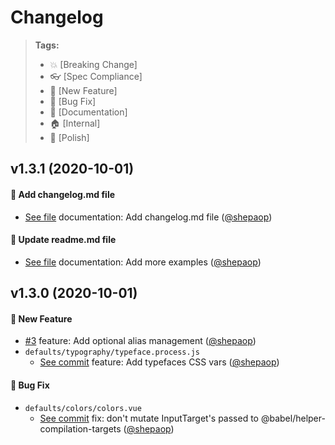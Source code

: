 # Changelog

> **Tags:**
> - :boom:       [Breaking Change]
> - :eyeglasses: [Spec Compliance]
> - :rocket:     [New Feature]
> - :bug:        [Bug Fix]
> - :memo:       [Documentation]
> - :house:      [Internal]
> - :nail_care:  [Polish]

## v1.3.1 (2020-10-01)

#### :memo: Add changelog.md file
- [See file](https://github.com/atomic-framework-project/design-system/blob/master/CHANGELOG.md) documentation: Add changelog.md file ([@shepaop](https://github.com/shepaop))

#### :memo: Update readme.md file
- [See file](https://github.com/atomic-framework-project/design-system/blob/master/README.md) documentation: Add more examples ([@shepaop](https://github.com/shepaop))

## v1.3.0 (2020-10-01)

#### :rocket: New Feature
- [#3](https://github.com/atomic-framework-project/design-system/pull/3) feature: Add optional alias management ([@shepaop](https://github.com/shepaop))
- `defaults/typography/typeface.process.js`
  - [See commit](https://github.com/atomic-framework-project/design-system/commit/42a6d67ba7302474678bfb32f998c458b074e8e6) feature: Add typefaces CSS vars ([@shepaop](https://github.com/shepaop))

#### :bug: Bug Fix
- `defaults/colors/colors.vue`
  - [See commit](https://github.com/atomic-framework-project/design-system/commit/6024863bfe1a1a6767572e624cdb8250fe2dcc09) fix: don't mutate InputTarget's passed to  @babel/helper-compilation-targets ([@shepaop](https://github.com/shepaop))
